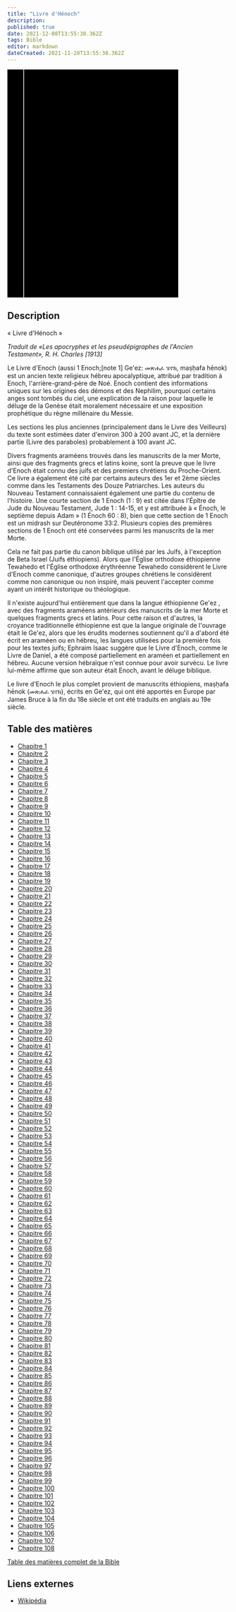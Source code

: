 ```yaml
---
title: "Livre d'Hénoch"
description: 
published: true
date: 2021-12-08T13:55:38.362Z
tags: Bible
editor: markdown
dateCreated: 2021-11-28T13:55:38.362Z
---
```


<div class="urantiapedia-book-front urantiapedia-book-apocrypha">
<svg xmlns="http://www.w3.org/2000/svg"
	width="102.6mm" height="136.8mm"
	viewBox="0 0 102.6 136.8" version="1.1">
	<g transform="translate(-7,-5)">
		<rect width="9.6" height="136.8" x="7" y="5" />
		<rect width="96.9" height="136.8" x="17" y="5" />
		<text style="font-size:5px" x="61" y="22">APOCRYPHES</text>
		<text style="font-size:4px" x="61" y="125">Oxford: University Press, 1913</text>
		<text style="font-size:4px" x="61" y="130">R. H. Charles</text>
		<text style="font-size:3px" x="61" y="135">Les apocryphes et les pseudépigraphes de l'Ancien Testament</text>
		<text style="font-size:9px" x="61" y="60">Livre d'Hénoch</text>
	</g>
</svg>
</div>

## Description

« Livre d'Hénoch »

_Traduit de «Les apocryphes et les pseudépigraphes de l'Ancien Testament», R. H. Charles [1913]_

Le Livre d'Enoch (aussi 1 Enoch;[note 1] Ge'ez: መጽሐፈ ሄኖክ, maṣḥafa hēnok) est un ancien texte religieux hébreu apocalyptique, attribué par tradition à Enoch, l'arrière-grand-père de Noé. Enoch contient des informations uniques sur les origines des démons et des Nephilim, pourquoi certains anges sont tombés du ciel, une explication de la raison pour laquelle le déluge de la Genèse était moralement nécessaire et une exposition prophétique du règne millénaire du Messie.

Les sections les plus anciennes (principalement dans le Livre des Veilleurs) du texte sont estimées dater d'environ 300 à 200 avant JC, et la dernière partie (Livre des paraboles) probablement à 100 avant JC.

Divers fragments araméens trouvés dans les manuscrits de la mer Morte, ainsi que des fragments grecs et latins koine, sont la preuve que le livre d'Enoch était connu des juifs et des premiers chrétiens du Proche-Orient. Ce livre a également été cité par certains auteurs des 1er et 2ème siècles comme dans les Testaments des Douze Patriarches. Les auteurs du Nouveau Testament connaissaient également une partie du contenu de l'histoire. Une courte section de 1 Enoch (1 : 9) est citée dans l'Épître de Jude du Nouveau Testament, Jude 1 : 14-15, et y est attribuée à « Énoch, le septième depuis Adam » (1 Énoch 60 : 8), bien que cette section de 1 Enoch est un midrash sur Deutéronome 33:2. Plusieurs copies des premières sections de 1 Enoch ont été conservées parmi les manuscrits de la mer Morte.

Cela ne fait pas partie du canon biblique utilisé par les Juifs, à l'exception de Beta Israel (Juifs éthiopiens). Alors que l'Église orthodoxe éthiopienne Tewahedo et l'Église orthodoxe érythréenne Tewahedo considèrent le Livre d'Enoch comme canonique, d'autres groupes chrétiens le considèrent comme non canonique ou non inspiré, mais peuvent l'accepter comme ayant un intérêt historique ou théologique.

Il n'existe aujourd'hui entièrement que dans la langue éthiopienne Ge'ez , avec des fragments araméens antérieurs des manuscrits de la mer Morte et quelques fragments grecs et latins. Pour cette raison et d'autres, la croyance traditionnelle éthiopienne est que la langue originale de l'ouvrage était le Ge'ez, alors que les érudits modernes soutiennent qu'il a d'abord été écrit en araméen ou en hébreu, les langues utilisées pour la première fois pour les textes juifs; Ephraim Isaac suggère que le Livre d'Enoch, comme le Livre de Daniel, a été composé partiellement en araméen et partiellement en hébreu. Aucune version hébraïque n'est connue pour avoir survécu. Le livre lui-même affirme que son auteur était Enoch, avant le déluge biblique.

Le livre d'Enoch le plus complet provient de manuscrits éthiopiens, maṣḥafa hēnok (መጽሐፈ ሄኖክ), écrits en Ge'ez, qui ont été apportés en Europe par James Bruce à la fin du 18e siècle et ont été traduits en anglais au 19e siècle.

## Table des matières

- [Chapitre 1](/fr/Bible/Book_of_Enoch/1)
- [Chapitre 2](/fr/Bible/Book_of_Enoch/2)
- [Chapitre 3](/fr/Bible/Book_of_Enoch/3)
- [Chapitre 4](/fr/Bible/Book_of_Enoch/4)
- [Chapitre 5](/fr/Bible/Book_of_Enoch/5)
- [Chapitre 6](/fr/Bible/Book_of_Enoch/6)
- [Chapitre 7](/fr/Bible/Book_of_Enoch/7)
- [Chapitre 8](/fr/Bible/Book_of_Enoch/8)
- [Chapitre 9](/fr/Bible/Book_of_Enoch/9)
- [Chapitre 10](/fr/Bible/Book_of_Enoch/10)
- [Chapitre 11](/fr/Bible/Book_of_Enoch/11)
- [Chapitre 12](/fr/Bible/Book_of_Enoch/12)
- [Chapitre 13](/fr/Bible/Book_of_Enoch/13)
- [Chapitre 14](/fr/Bible/Book_of_Enoch/14)
- [Chapitre 15](/fr/Bible/Book_of_Enoch/15)
- [Chapitre 16](/fr/Bible/Book_of_Enoch/16)
- [Chapitre 17](/fr/Bible/Book_of_Enoch/17)
- [Chapitre 18](/fr/Bible/Book_of_Enoch/18)
- [Chapitre 19](/fr/Bible/Book_of_Enoch/19)
- [Chapitre 20](/fr/Bible/Book_of_Enoch/20)
- [Chapitre 21](/fr/Bible/Book_of_Enoch/21)
- [Chapitre 22](/fr/Bible/Book_of_Enoch/22)
- [Chapitre 23](/fr/Bible/Book_of_Enoch/23)
- [Chapitre 24](/fr/Bible/Book_of_Enoch/24)
- [Chapitre 25](/fr/Bible/Book_of_Enoch/25)
- [Chapitre 26](/fr/Bible/Book_of_Enoch/26)
- [Chapitre 27](/fr/Bible/Book_of_Enoch/27)
- [Chapitre 28](/fr/Bible/Book_of_Enoch/28)
- [Chapitre 29](/fr/Bible/Book_of_Enoch/29)
- [Chapitre 30](/fr/Bible/Book_of_Enoch/30)
- [Chapitre 31](/fr/Bible/Book_of_Enoch/31)
- [Chapitre 32](/fr/Bible/Book_of_Enoch/32)
- [Chapitre 33](/fr/Bible/Book_of_Enoch/33)
- [Chapitre 34](/fr/Bible/Book_of_Enoch/34)
- [Chapitre 35](/fr/Bible/Book_of_Enoch/35)
- [Chapitre 36](/fr/Bible/Book_of_Enoch/36)
- [Chapitre 37](/fr/Bible/Book_of_Enoch/37)
- [Chapitre 38](/fr/Bible/Book_of_Enoch/38)
- [Chapitre 39](/fr/Bible/Book_of_Enoch/39)
- [Chapitre 40](/fr/Bible/Book_of_Enoch/40)
- [Chapitre 41](/fr/Bible/Book_of_Enoch/41)
- [Chapitre 42](/fr/Bible/Book_of_Enoch/42)
- [Chapitre 43](/fr/Bible/Book_of_Enoch/43)
- [Chapitre 44](/fr/Bible/Book_of_Enoch/44)
- [Chapitre 45](/fr/Bible/Book_of_Enoch/45)
- [Chapitre 46](/fr/Bible/Book_of_Enoch/46)
- [Chapitre 47](/fr/Bible/Book_of_Enoch/47)
- [Chapitre 48](/fr/Bible/Book_of_Enoch/48)
- [Chapitre 49](/fr/Bible/Book_of_Enoch/49)
- [Chapitre 50](/fr/Bible/Book_of_Enoch/50)
- [Chapitre 51](/fr/Bible/Book_of_Enoch/51)
- [Chapitre 52](/fr/Bible/Book_of_Enoch/52)
- [Chapitre 53](/fr/Bible/Book_of_Enoch/53)
- [Chapitre 54](/fr/Bible/Book_of_Enoch/54)
- [Chapitre 55](/fr/Bible/Book_of_Enoch/55)
- [Chapitre 56](/fr/Bible/Book_of_Enoch/56)
- [Chapitre 57](/fr/Bible/Book_of_Enoch/57)
- [Chapitre 58](/fr/Bible/Book_of_Enoch/58)
- [Chapitre 59](/fr/Bible/Book_of_Enoch/59)
- [Chapitre 60](/fr/Bible/Book_of_Enoch/60)
- [Chapitre 61](/fr/Bible/Book_of_Enoch/61)
- [Chapitre 62](/fr/Bible/Book_of_Enoch/62)
- [Chapitre 63](/fr/Bible/Book_of_Enoch/63)
- [Chapitre 64](/fr/Bible/Book_of_Enoch/64)
- [Chapitre 65](/fr/Bible/Book_of_Enoch/65)
- [Chapitre 66](/fr/Bible/Book_of_Enoch/66)
- [Chapitre 67](/fr/Bible/Book_of_Enoch/67)
- [Chapitre 68](/fr/Bible/Book_of_Enoch/68)
- [Chapitre 69](/fr/Bible/Book_of_Enoch/69)
- [Chapitre 70](/fr/Bible/Book_of_Enoch/70)
- [Chapitre 71](/fr/Bible/Book_of_Enoch/71)
- [Chapitre 72](/fr/Bible/Book_of_Enoch/72)
- [Chapitre 73](/fr/Bible/Book_of_Enoch/73)
- [Chapitre 74](/fr/Bible/Book_of_Enoch/74)
- [Chapitre 75](/fr/Bible/Book_of_Enoch/75)
- [Chapitre 76](/fr/Bible/Book_of_Enoch/76)
- [Chapitre 77](/fr/Bible/Book_of_Enoch/77)
- [Chapitre 78](/fr/Bible/Book_of_Enoch/78)
- [Chapitre 79](/fr/Bible/Book_of_Enoch/79)
- [Chapitre 80](/fr/Bible/Book_of_Enoch/80)
- [Chapitre 81](/fr/Bible/Book_of_Enoch/81)
- [Chapitre 82](/fr/Bible/Book_of_Enoch/82)
- [Chapitre 83](/fr/Bible/Book_of_Enoch/83)
- [Chapitre 84](/fr/Bible/Book_of_Enoch/84)
- [Chapitre 85](/fr/Bible/Book_of_Enoch/85)
- [Chapitre 86](/fr/Bible/Book_of_Enoch/86)
- [Chapitre 87](/fr/Bible/Book_of_Enoch/87)
- [Chapitre 88](/fr/Bible/Book_of_Enoch/88)
- [Chapitre 89](/fr/Bible/Book_of_Enoch/89)
- [Chapitre 90](/fr/Bible/Book_of_Enoch/90)
- [Chapitre 91](/fr/Bible/Book_of_Enoch/91)
- [Chapitre 92](/fr/Bible/Book_of_Enoch/92)
- [Chapitre 93](/fr/Bible/Book_of_Enoch/93)
- [Chapitre 94](/fr/Bible/Book_of_Enoch/94)
- [Chapitre 95](/fr/Bible/Book_of_Enoch/95)
- [Chapitre 96](/fr/Bible/Book_of_Enoch/96)
- [Chapitre 97](/fr/Bible/Book_of_Enoch/97)
- [Chapitre 98](/fr/Bible/Book_of_Enoch/98)
- [Chapitre 99](/fr/Bible/Book_of_Enoch/99)
- [Chapitre 100](/fr/Bible/Book_of_Enoch/100)
- [Chapitre 101](/fr/Bible/Book_of_Enoch/101)
- [Chapitre 102](/fr/Bible/Book_of_Enoch/102)
- [Chapitre 103](/fr/Bible/Book_of_Enoch/103)
- [Chapitre 104](/fr/Bible/Book_of_Enoch/104)
- [Chapitre 105](/fr/Bible/Book_of_Enoch/105)
- [Chapitre 106](/fr/Bible/Book_of_Enoch/106)
- [Chapitre 107](/fr/Bible/Book_of_Enoch/107)
- [Chapitre 108](/fr/Bible/Book_of_Enoch/108)


[Table des matières complet de la Bible](/fr/index/bible)


## Liens externes

- [Wikipédia](https://en.wikipedia.org/wiki/Book_of_Enoch)